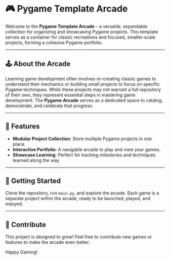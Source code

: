 # 🎮 Pygame Template Arcade

Welcome to the **Pygame Template Arcade** – a versatile, expandable collection for organizing and showcasing Pygame projects. This template serves as a container for classic recreations and focused, smaller-scale projects, forming a cohesive Pygame portfolio.

---

## 🕹️ About the Arcade

Learning game development often involves re-creating classic games to understand their mechanics or building small projects to focus on specific Pygame techniques. While these projects may not warrant a full repository of their own, they represent essential steps in mastering game development. The **Pygame Arcade** serves as a dedicated space to catalog, demonstrate, and celebrate that progress.

---

## 🧩 Features

- **Modular Project Collection**: Store multiple Pygame projects in one place.
- **Interactive Portfolio**: A navigable arcade to play and view your games.
- **Showcase Learning**: Perfect for tracking milestones and techniques learned along the way.

---

## 🚀 Getting Started

Clone the repository, run `main.py`, and explore the arcade. Each game is a separate project within the arcade, ready to be launched, played, and enjoyed.

---

## 🎉 Contribute

This project is designed to grow! Feel free to contribute new games or features to make the arcade even better. 

Happy Gaming!
